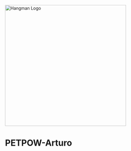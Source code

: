 <img src="https://www.coolmathgames.com/sites/default/files/styles/mobile_game_image/public/Hangman_OG-logo.jpg?itok=l-mTf1aw" width="400" alt="Hangman Logo">

# PETPOW-Arturo
